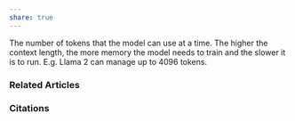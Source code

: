 ```yaml
---
share: true
---
```


The number of tokens that the model can use at a time. The higher the context length, the more memory the model needs to train and the slower it is to run. E.g. Llama 2 can manage up to 4096 tokens.

### Related Articles

### Citations
